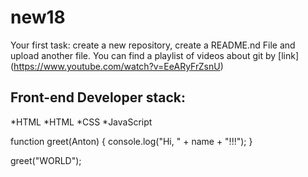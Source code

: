 # new18
Your first task: create a new repository, create a README.nd File and upload another file.
You can find a playlist of videos about git by [link] (https://www.youtube.com/watch?v=EeARyFrZsnU)
## Front-end Developer stack:
*HTML
*HTML
﻿﻿*CSS
﻿﻿*JavaScript
  
function greet(Anton) {
  console.log("Hi, " + name + "!!!");
}

greet("WORLD");
